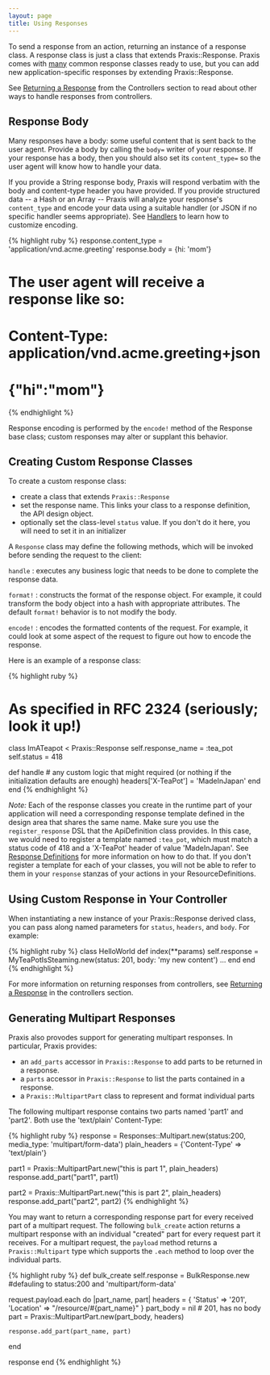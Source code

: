```yaml
---
layout: page
title: Using Responses
---
```

To send a response from an action, returning an instance of a response class.
A response class is just a class that extends Praxis::Response. Praxis comes
with
[many](https://github.com/rightscale/praxis/blob/master/lib/praxis/responses/http.rb)
common response classes ready to use, but you can add new application-specific
responses by extending Praxis::Response.

See [Returning a Response](../controllers/) from the Controllers section to
read about other ways to handle responses from controllers.

## Response Body

Many responses have a body: some useful content that is sent back to the user agent.
Provide a body by calling the `body=` writer of your response. If your response has
a body, then you should also set its `content_type=` so the user agent will know how
to handle your data.

If you provide a String response body, Praxis will respond verbatim with the body and
content-type header you have provided. If you provide structured data -- a Hash
or an Array -- Praxis will analyze your response's `content_type` and encode your
data using a suitable handler (or JSON if no specific handler seems appropriate).
See [Handlers](../handlers/) to learn how to customize encoding.

{% highlight ruby %}
response.content_type = 'application/vnd.acme.greeting'
response.body = {hi: 'mom'}

# The user agent will receive a response like so:
#   Content-Type: application/vnd.acme.greeting+json
#
#   {"hi":"mom"}
{% endhighlight %}

Response encoding is performed by the `encode!` method of the Response base class;
custom responses may alter or supplant this behavior.

## Creating Custom Response Classes

To create a custom response class:

- create a class that extends `Praxis::Response`
- set the response name. This links your class to a response definition, the
  API design object.
- optionally set the class-level `status` value. If you don't do it here, you
  will need to set it in an initializer

A `Response` class may define the following methods, which will be invoked
before sending the request to the client:

`handle`
: executes any business logic that needs to be done to complete the response
  data.

`format!`
: constructs the format of the response object. For example, it could transform
  the body object into a hash with appropriate attributes. The default `format!`
  behavior is to not modify the body.

`encode!`
: encodes the formatted contents of the request. For example, it could
  look at some aspect of the request to figure out how to encode the
  response.

Here is an example of a response class:

{% highlight ruby %}
# As specified in RFC 2324 (seriously; look it up!)
class ImATeapot < Praxis::Response
  self.response_name = :tea_pot
  self.status = 418

  def handle
    # any custom logic that might required (or nothing if the initialization defaults are enough)
    headers['X-TeaPot'] = 'MadeInJapan'
  end
end
{% endhighlight %}

*Note:* Each of the response classes you create in the runtime part of your application will need a corresponding response template defined in the design area that shares the same name. Make sure you use the `register_response` DSL that the ApiDefinition class provides. In this case, we would need to register a template named `:tea_pot`, which must match a status code of 418 and a 'X-TeaPot' header of value 'MadeInJapan'. See [Response Definitions](../response-definitions/) for more information on how to do that. If you don't register a template for each of your classes, you will not be able to refer to them in your `response` stanzas of your actions in your ResourceDefinitions.


## Using Custom Response in Your Controller

When instantiating a new instance of your Praxis::Response derived class, you
can pass along named parameters for `status`, `headers`, and `body`. For
example:

{% highlight ruby %}
class HelloWorld
  def index(**params)
    self.response = MyTeaPotIsSteaming.new(status: 201, body: 'my new content')
    ...
  end
end
{% endhighlight %}

For more information on returning responses from controllers, see [Returning a
Response](../controllers/#returning-a-response) in the controllers section.


## Generating Multipart Responses

Praxis also provodes support for generating multipart responses. In
particular, Praxis provides:

- an `add_parts` accessor in `Praxis::Response` to add parts to be returned in
  a response.
- a `parts` accessor in `Praxis::Response` to list the parts contained in a
  response.
- a `Praxis::MultipartPart` class to represent and format individual parts

The following multipart response contains two parts named 'part1' and 'part2'.
Both use the 'text/plain' Content-Type:

{% highlight ruby %}
response = Responses::Multipart.new(status:200, media_type: 'multipart/form-data')
plain_headers = {'Content-Type' => 'text/plain'}

part1 = Praxis::MultipartPart.new("this is part 1", plain_headers)
response.add_part("part1", part1)

part2 = Praxis::MultipartPart.new("this is part 2", plain_headers)
response.add_part("part2", part2)
{% endhighlight %}

You may want to return a corresponding response part for every received part of
a multipart request. The following `bulk_create` action returns a multipart
response with an individual "created" part for every request part it receives.
For a multipart request, the `payload` method returns a `Praxis::Multipart`
type which supports the `.each` method to loop over the individual parts.

{% highlight ruby %}
def bulk_create
  self.response = BulkResponse.new #defauling to status:200 and 'multipart/form-data'

  request.payload.each do |part_name, part|
    headers = {
      'Status' => '201',
      'Location' => "/resource/#{part_name}"
    }
    part_body = nil # 201, has no body
    part = Praxis::MultipartPart.new(part_body, headers)

    response.add_part(part_name, part)
  end

  response
end
{% endhighlight %}
